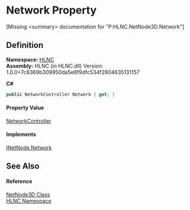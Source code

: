 # Network Property


\[Missing &lt;summary&gt; documentation for "P:HLNC.NetNode3D.Network"\]



## Definition
**Namespace:** <a href="N_HLNC">HLNC</a>  
**Assembly:** HLNC (in HLNC.dll) Version: 1.0.0+7c8369b309950da5e6f9dfc534f2804635131157

**C#**
``` C#
public NetworkController Network { get; }
```



#### Property Value
<a href="T_HLNC_NetworkController">NetworkController</a>

#### Implements
<a href="P_HLNC_INetNode_Network">INetNode.Network</a>  


## See Also


#### Reference
<a href="T_HLNC_NetNode3D">NetNode3D Class</a>  
<a href="N_HLNC">HLNC Namespace</a>  
